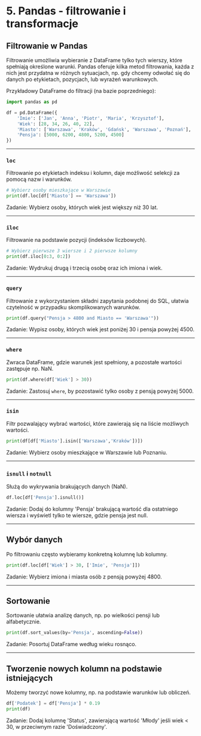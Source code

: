 # 5. Pandas - filtrowanie i transformacje

## Filtrowanie w Pandas  

Filtrowanie umożliwia wybieranie z DataFrame tylko tych wierszy, które spełniają określone warunki. Pandas oferuje kilka metod filtrowania, każda z nich jest przydatna w różnych sytuacjach, np. gdy chcemy odwołać się do danych po etykietach, pozycjach, lub wyrażeń warunkowych.  

Przykładowy DataFrame do filtracji (na bazie poprzedniego):  

```python
import pandas as pd

df = pd.DataFrame({
    'Imie': ['Jan', 'Anna', 'Piotr', 'Maria', 'Krzysztof'],
    'Wiek': [28, 34, 26, 40, 22],
    'Miasto': ['Warszawa', 'Kraków', 'Gdańsk', 'Warszawa', 'Poznań'],
    'Pensja': [5000, 6200, 4800, 5200, 4500]
})
```

***

### `loc`  

Filtrowanie po etykietach indeksu i kolumn, daje możliwość selekcji za pomocą nazw i warunków.  

```python
# Wybierz osoby mieszkające w Warszawie
print(df.loc[df['Miasto'] == 'Warszawa'])
```

Zadanie: Wybierz osoby, których wiek jest większy niż 30 lat.

***

### `iloc`  

Filtrowanie na podstawie pozycji (indeksów liczbowych).  

```python
# Wybierz pierwsze 3 wiersze i 2 pierwsze kolumny
print(df.iloc[0:3, 0:2])
```

Zadanie: Wydrukuj drugą i trzecią osobę oraz ich imiona i wiek.

***

### `query`  

Filtrowanie z wykorzystaniem składni zapytania podobnej do SQL, ułatwia czytelność w przypadku skomplikowanych warunków.  

```python
print(df.query("Pensja > 4800 and Miasto == 'Warszawa'"))
```

Zadanie: Wypisz osoby, których wiek jest poniżej 30 i pensja powyżej 4500.

***

### `where`  

Zwraca DataFrame, gdzie warunek jest spełniony, a pozostałe wartości zastępuje np. NaN.  

```python
print(df.where(df['Wiek'] > 30))
```

Zadanie: Zastosuj `where`, by pozostawić tylko osoby z pensją powyżej 5000.

***

### `isin`  

Filtr pozwalający wybrać wartości, które zawierają się na liście możliwych wartości.  

```python
print(df[df['Miasto'].isin(['Warszawa','Kraków'])])
```

Zadanie: Wybierz osoby mieszkające w Warszawie lub Poznaniu.

***

### `isnull` i `notnull`  

Służą do wykrywania brakujących danych (NaN).  

```python
df.loc[df['Pensja'].isnull()]
```

Zadanie: Dodaj do kolumny 'Pensja' brakującą wartość dla ostatniego wiersza i wyświetl tylko te wiersze, gdzie pensja jest null.

***

## Wybór danych  

Po filtrowaniu często wybieramy konkretną kolumnę lub kolumny.  

```python
print(df.loc[df['Wiek'] > 30, ['Imie', 'Pensja']])
```

Zadanie: Wybierz imiona i miasta osób z pensją powyżej 4800.

***

## Sortowanie  

Sortowanie ułatwia analizę danych, np. po wielkości pensji lub alfabetycznie.  

```python
print(df.sort_values(by='Pensja', ascending=False))
```

Zadanie: Posortuj DataFrame według wieku rosnąco.

***

## Tworzenie nowych kolumn na podstawie istniejących  

Możemy tworzyć nowe kolumny, np. na podstawie warunków lub obliczeń.  

```python
df['Podatek'] = df['Pensja'] * 0.19
print(df)
```

Zadanie: Dodaj kolumnę 'Status', zawierającą wartość 'Młody' jeśli wiek < 30, w przeciwnym razie 'Doświadczony'.
